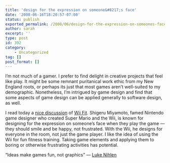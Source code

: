 ```yaml
---
title: 'design for the expression on someone&#8217;s face'
date: '2008-06-16T18:20:57-07:00'
status: publish
exported_permalink: /2008/06/design-for-the-expression-on-someones-face
author: sarah
excerpt: ''
type: post
id: 392
category:
    - Uncategorized
tag: []
post_format: []
---
```

I’m not much of a gamer. I prefer to find delight in creative projects that feel like play. It might be some remnant puritanical work ethic from my New England roots, or perhaps its just that most games aren’t well-suited to my demographic. Nonetheless, I’m intrigued by game design and find that some aspects of game design can be applied generally to software design, as well.

I read today a [nice discussion](http://lostgarden.com/2008/06/what-actitivies-that-can-be-turned-into.html) of [Wii Fit](http://www.nintendo.com/wiifit). Shigeru Miyamoto, famed Nintendo game designer who created Super Mario and the Wii, is known for designing for the expression on someone’s face when they play the game — they should smile and be happy, not frustrated. With the Wii, he designs for everyone in the room, not just the game player. I like the idea of using the Wii for fun fitness training. Taking game elements and applying them to boring or otherwise frustrating activities has potential.

“Ideas make games fun, not graphics” — [Luke Nihlen](http://nihlen.us/speak/CNMGDI2007.pdf)